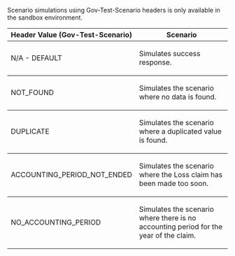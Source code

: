 <p>Scenario simulations using Gov-Test-Scenario headers is only available in the sandbox environment.</p>
<table>
    <thead>
        <tr>
            <th>Header Value (Gov-Test-Scenario)</th>
            <th>Scenario</th>
        </tr>
    </thead>
    <tbody>
        <tr>
            <td><p>N/A - DEFAULT</p></td>
            <td><p>Simulates success response.</p></td>
        </tr>
    </tbody>
    <tbody>
        <tr>
            <td><p>NOT_FOUND</p></td>
            <td><p>Simulates the scenario where no data is found.</p></td>
        </tr>
    </tbody>
    <tbody>
        <tr>
            <td><p>DUPLICATE</p></td>
            <td><p>Simulates the scenario where a duplicated value is found.</p></td>
        </tr>
    </tbody>
    <tbody>
        <tr>
            <td><p>ACCOUNTING_PERIOD_NOT_ENDED</p></td>
            <td><p>Simulates the scenario where the Loss claim has been made too soon.</p></td>
        </tr>
    </tbody>
    <tbody>
        <tr>
            <td><p>NO_ACCOUNTING_PERIOD</p></td>
            <td><p>Simulates the scenario where there is no accounting period for the year of the claim.</p></td>
        </tr>
    </tbody>
</table>